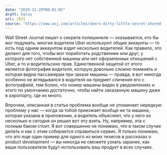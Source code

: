 ```yaml
---
date: "2019-11-29T08:01:02"
draft: False
url: /631
source: "https://www.wsj.com/articles/ubers-dirty-little-secret-shared-driver-accounts-11574883278?mod=lead_feature_below_a_pos1"
---
```


Wall Street Journal пишет о секрете полишинеля — оказывается, кто бы мог подумать, многие водители Uber используют общие аккаунты — то есть под одним аккаунтом ездит несколько водителей. Как правило, это делают для того, чтобы мог поработать родственник или друг, у которого нет собственной машины или нет оформленных отношений с Uber, а то и водительских прав. Единственной защитой от этого является фотография водителя, которую довольно сложно поменять и которая видна пассажирам при заказе машины — правда, я вот никогда особенно не вглядывался в водителя на предмет сличения его с фотографией, тем более, что номер машины виден в уведомлениях и этого по умолчанию достаточно, чтобы найти заказанную машину даже в аэропорту, где их много.

Впрочем, описанная в статье проблема вообще не упоминает нередкую проблему у нас — когда за тобой приезжает вообще не та машина, которая указана в приложении, а водитель объясняет, что у него их несколько и сегодня он решил вот эту взять. Ну, например, эта с полным баком стоит. Я вот совершенно не понимаю, что в таком случае делать и как с этим собирается справиться сервис. Я только понимаю, что это еще один пример для одного из моих тезисов в рассказах о product development — вы никогда не сможете узнать заранее, как ваши пользователи будут использовать ваш продукт в всех случаях.
